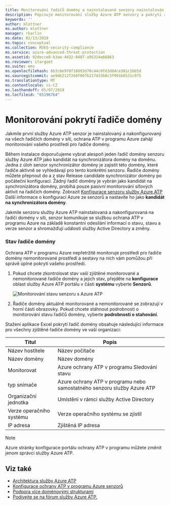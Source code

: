 ```yaml
---
title: Monitorování řadičů domény a nainstalované senzory nainstalován na řadiče domény pomocí rozšířené ochrany před internetovými útoky pro Azure | Dokumentace Microsoftu
description: Popisuje monitorování služby Azure ATP senzory a pokrytí ze senzorů pomocí služby Azure ATP
keywords: ''
author: mlottner
ms.author: mlottner
manager: rkarlin
ms.date: 02/13/2019
ms.topic: conceptual
ms.collection: M365-security-compliance
ms.service: azure-advanced-threat-protection
ms.assetid: 92decce8-b3ae-4d32-8407-a95314a66863
ms.reviewer: itargoet
ms.suite: ems
ms.openlocfilehash: 6b3c8e978f16893d70c44c0fd3d04ce381c1bb5d
ms.sourcegitcommit: ae9db212f268f067b217d33b0c3f991b6531c975
ms.translationtype: MT
ms.contentlocale: cs-CZ
ms.lasthandoff: 05/07/2019
ms.locfileid: "65196764"
---
```

# <a name="monitoring-your-domain-controller-coverage"></a>Monitorování pokrytí řadiče domény

Jakmile první služby Azure ATP senzor je nainstalovaný a nakonfigurovaný na všech řadičích domény v síti, ochrana ATP v programu Azure zahájí monitorování vašeho prostředí pro řadiče domény. 

Během instalace doporučujeme vybrat alespoň jeden řadič domény senzoru služby Azure ATP jako kandidát na synchronizátora domény na doménu. Jedna z úloh senzor synchronizátor domény je zajistit této domény, které řadiče aktivně se vyhledávají pro tento konkrétní senzoru. Řadiče domény můžete přepnout do a z stav Release candidate synchronizátor domény po počáteční konfiguraci. Žádný řadič domény je vybrán jako kandidát na synchronizátora domény, probíhá pouze pasivní monitorování síťových aktivit na řadičích domény. Zobrazit [Konfigurace senzoru služby Azure ATP](install-atp-step5.md) Další informace o konfiguraci Azure ze senzorů a nastavíte ho jako **kandidát na synchronizátora domény**. 

Jakmile senzoru služby Azure ATP nainstalovaná a nakonfigurovaná na řadiči domény v síti, senzor komunikuje se službou ochrana ATP v programu Azure na základě konstantní odesílání informací o stavu, stavu a verze senzor a shromažďují události služby Active Directory a změny.  

### <a name="domain-controller-status"></a>Stav řadiče domény

Ochrana ATP v programu Azure nepřetržitě monitoruje prostředí pro řadiče domény nemonitorované prostředí a sestavy na nich vám pomůžou při správě úplné pokrytí vašeho prostředí. 

1. Pokud chcete zkontrolovat stav vaší zjištěné monitorované a nemonitorované řadiče domény a jejich stav, přejděte na **konfigurace** oblast služby Azure ATP portálu v části **systému** vyberte **Senzorů**.
   
     ![Monitorování stavu senzoru s Azure ATP](media/atp-sensors-status-monitoring.png)

2. Řadiče domény aktuálně monitorované a nemonitorované se zobrazují v horní části obrazovky. Pokud chcete stáhnout podrobnosti o monitorování stavu řadičů domény, vyberte **podrobnosti o stahování**. 

Stažení aplikace Excel pokrytí řadič domény obsahuje následující informace pro všechny zjištěné řadiče domény ve vaší organizaci:

|Titul|Popis|
|----|----|
|Název hostitele|Název počítače|
|Název domény|Název domény|
|Monitorovat|Azure ochrany ATP v programu Sledování stavu|
|typ snímače|Azure ochrany ATP v programu nebo samostatného senzoru služby Azure ATP|
|Organizační jednotka|Umístění v rámci služby Active Directory |
|Verze operačního systému| Verze operačního systému se zjistil|
|IP adresa|Zjištěná IP adresa| 


> [!NOTE]
> Azure stránky konfigurace portálu ochrany ATP v programu můžete změnit jenom správci služby Azure ATP.


## <a name="see-also"></a>Viz také

- [Architektura služby Azure ATP](atp-architecture.md)
- [Konfigurace ochrany ATP v programu Azure senzorů](install-atp-step5.md)
- [Podpora více doménovými strukturami](atp-multi-forest.md)
- [Podívejte se na fórum služby Azure ATP.](https://aka.ms/azureatpcommunity)
